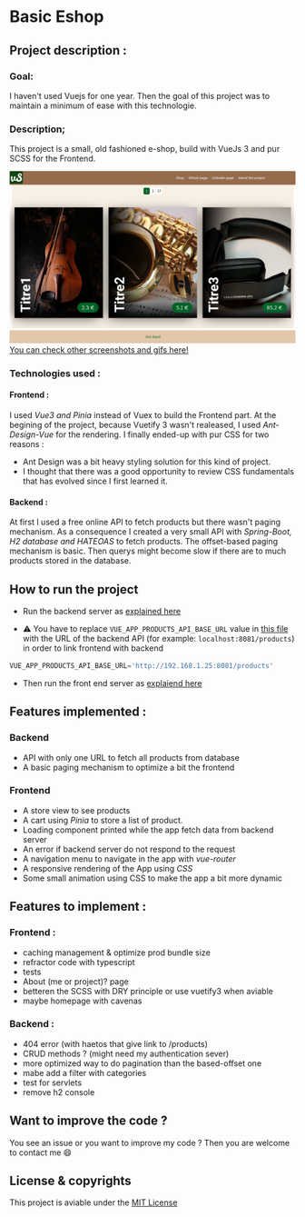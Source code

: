 # Basic Eshop

## Project description :
### Goal:
I haven't used Vuejs for one year. Then the goal of this project was to maintain a minimum of ease with this technologie.
### Description;
This project is a small, old fashioned e-shop, build with VueJs 3 and pur SCSS for the Frontend.

![desktop render](./readme/images/desktop_render.png)
[You can check other screenshots and gifs here!](./readme/images)

### Technologies used :
#### Frontend :
I used *Vue3 and Pinia* instead of Vuex to build the Frontend part. At the begining of the project, because Vuetify 3 wasn't realeased, I used *Ant-Design-Vue* for the rendering. I finally ended-up with pur CSS for two reasons :
  - Ant Design was a bit heavy styling solution for this kind of project.
  - I thought that there was a good opportunity to review CSS fundamentals that has evolved since I first learned it.
#### Backend :
At first I used a free online API to fetch products but there wasn't paging mechanism. As a consequence I created a very small API with *Spring-Boot, H2 database and HATEOAS* to fetch products. The offset-based paging mechanism is basic. Then querys might become slow if there are to much products stored in the database.

## How to run the project

  - Run the backend server as [explained here](./products/README.md)

  - :warning: You have to replace `VUE_APP_PRODUCTS_API_BASE_URL` value in [this file](./eshop/.env) with the URL of the backend API (for example: `localhost:8081/products`) in order to link frontend with backend 
  
  ```javascript
  VUE_APP_PRODUCTS_API_BASE_URL='http://192.168.1.25:8081/products'
  ```

  - Then run the front end server as [explaiend here](./eshop/README.md)

## Features implemented : 
### Backend
  - API with only one URL to fetch all products from database 
  - A basic paging mechanism to optimize a bit the frontend
### Frontend
  - A store view to see products
  - A cart using *Pinia* to store a list of product.
  - Loading component printed while the app fetch data from backend server
  - An error if backend server do not respond to the request
  - A navigation menu to navigate in the app with *vue-router*
  - A responsive rendering of the App using *CSS*
  - Some small animation using CSS to make the app a bit more dynamic
## Features to implement :
### Frontend :
  - caching management & optimize prod bundle size
  - refractor code with typescript
  - tests
  - About (me or project)? page
  - betteren the SCSS with DRY principle or use vuetify3 when aviable
  - maybe homepage with cavenas

### Backend : 
  - 404 error (with haetos that give link to /products)
  - CRUD methods ? (might need my authentication sever)
  - more optimized way to do pagination than the based-offset one
  - mabe add a filter with categories
  - test for servlets
  - remove h2 console

## Want to improve the code ?

You see an issue or you want to improve my code ? Then you are welcome to contact me :smile:


## License & copyrights

This project is aviable under the [MIT License](./readme/license)